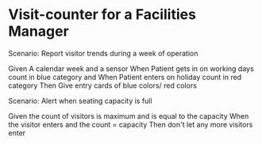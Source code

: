 # Visit-counter for a Facilities Manager

Scenario: Report visitor trends during a week of operation

  Given A calendar week and a sensor
  When Patient gets in on working days count in blue category
  and When Patient enters on holiday count in red category
  Then Give entry cards of blue colors/ red colors

Scenario: Alert when seating capacity is full

  Given the count of visitors is maximum and is equal to the capacity
  When the visitor enters
  and the count = capacity
  Then don't let any more visitors enter
